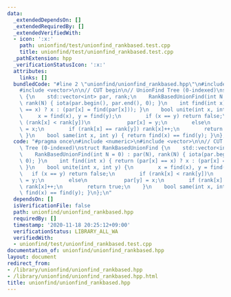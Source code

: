 ```yaml
---
data:
  _extendedDependsOn: []
  _extendedRequiredBy: []
  _extendedVerifiedWith:
  - icon: ':x:'
    path: unionfind/test/unionfind_rankbased.test.cpp
    title: unionfind/test/unionfind_rankbased.test.cpp
  _pathExtension: hpp
  _verificationStatusIcon: ':x:'
  attributes:
    links: []
  bundledCode: "#line 2 \"unionfind/unionfind_rankbased.hpp\"\n#include <numeric>\n\
    #include <vector>\n\n// CUT begin\n// UnionFind Tree (0-indexed)\nstruct RankBasedUnionFind\
    \ {\n    std::vector<int> par, rank;\n    RankBasedUnionFind(int N = 0) : par(N),\
    \ rank(N) { iota(par.begin(), par.end(), 0); }\n    int find(int x) { return (par[x]\
    \ == x) ? x : (par[x] = find(par[x])); }\n    bool unite(int x, int y) {\n   \
    \     x = find(x), y = find(y);\n        if (x == y) return false;\n        if\
    \ (rank[x] < rank[y])\n            par[x] = y;\n        else\n            par[y]\
    \ = x;\n        if (rank[x] == rank[y]) rank[x]++;\n        return true;\n   \
    \ }\n    bool same(int x, int y) { return find(x) == find(y); }\n};\n"
  code: "#pragma once\n#include <numeric>\n#include <vector>\n\n// CUT begin\n// UnionFind\
    \ Tree (0-indexed)\nstruct RankBasedUnionFind {\n    std::vector<int> par, rank;\n\
    \    RankBasedUnionFind(int N = 0) : par(N), rank(N) { iota(par.begin(), par.end(),\
    \ 0); }\n    int find(int x) { return (par[x] == x) ? x : (par[x] = find(par[x]));\
    \ }\n    bool unite(int x, int y) {\n        x = find(x), y = find(y);\n     \
    \   if (x == y) return false;\n        if (rank[x] < rank[y])\n            par[x]\
    \ = y;\n        else\n            par[y] = x;\n        if (rank[x] == rank[y])\
    \ rank[x]++;\n        return true;\n    }\n    bool same(int x, int y) { return\
    \ find(x) == find(y); }\n};\n"
  dependsOn: []
  isVerificationFile: false
  path: unionfind/unionfind_rankbased.hpp
  requiredBy: []
  timestamp: '2020-11-18 20:25:12+09:00'
  verificationStatus: LIBRARY_ALL_WA
  verifiedWith:
  - unionfind/test/unionfind_rankbased.test.cpp
documentation_of: unionfind/unionfind_rankbased.hpp
layout: document
redirect_from:
- /library/unionfind/unionfind_rankbased.hpp
- /library/unionfind/unionfind_rankbased.hpp.html
title: unionfind/unionfind_rankbased.hpp
---
```

